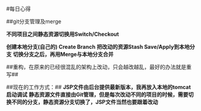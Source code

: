 #每日心得



##git分支管理及merge


**不同项目之间静态资源切换用Switch/Checkout**

**创建本地分支(自己的)  Create Branch**
**把改动的资源Stash Save/Apply到本地分支**
**切换分支之后，再用Merge与本地分支合并**





##重构，在原来的已经很混乱的架构上改动，只会越改越乱，最好的办法就是重写##


##现在的工作方式：##
**JSP文件由后台提供最新版本，我再放入本地的tomcat启动调试**
**静态资源文件直接由Git管理，但是每次改动不同的项目的时候，需要切换不同的分支，静态资源分支切换了，JSP文件当然也要跟着改动**